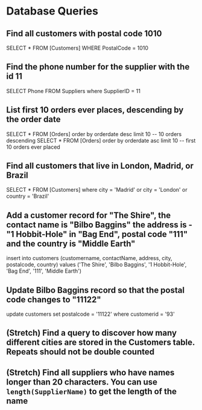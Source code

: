# Database Queries

## Find all customers with postal code 1010
SELECT * FROM [Customers] WHERE PostalCode = 1010

## Find the phone number for the supplier with the id 11
SELECT Phone FROM Suppliers where SupplierID = 11

## List first 10 orders ever places, descending by the order date
SELECT * FROM [Orders] order by orderdate desc limit 10 -- 10 orders descending
SELECT * FROM [Orders] order by orderdate asc limit 10 -- first 10 orders ever placed

## Find all customers that live in London, Madrid, or Brazil
SELECT * FROM [Customers] where city = 'Madrid' or city = 'London' or country = 'Brazil'

## Add a customer record for "The Shire", the contact name is "Bilbo Baggins" the address is -"1 Hobbit-Hole" in "Bag End", postal code "111" and the country is "Middle Earth"
insert into customers (customername, contactName, address, city, postalcode, country) values ('The Shire', 'Bilbo Baggins', '1 Hobbit-Hole', 'Bag End', '111', 'Middle Earth')

## Update Bilbo Baggins record so that the postal code changes to "11122"
update customers set postalcode = '11122' where customerid = '93'

## (Stretch) Find a query to discover how many different cities are stored in the Customers table. Repeats should not be double counted

## (Stretch) Find all suppliers who have names longer than 20 characters. You can use `length(SupplierName)` to get the length of the name
